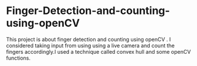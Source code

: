 # Finger-Detection-and-counting-using-openCV
This project is about finger detection and counting using openCV . I considered taking input from using using a live camera and count the fingers accordingly.I used a technique called convex hull and some openCV functions.

